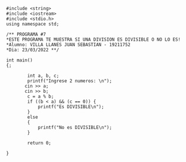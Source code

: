     #include <string>
    #include <iostream>
    #include <stdio.h>
    using namespace std;
    
    /** PROGRAMA #7  
    *ESTE PROGRAMA TE MUESTRA SI UNA DIVISION ES DIVISIBLE O NO LO ES!
    *Alumno: VILLA LLANES JUAN SEBASTIAN - 19211752
    *Dia: 23/03/2022 **/

    int main()
    {;

            int a, b, c;
            printf("Ingrese 2 numeros: \n");
           cin >> a;
           cin >> b;
            c = a % b;
            if ((b < a) && (c == 0)) {
                printf("Es DIVISIBLE\n");
            }
            else
            {
                printf("No es DIVISIBLE\n");
            }

            return 0;

    }
